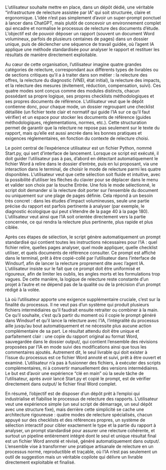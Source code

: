L’utilisateur souhaite mettre en place, dans un dépôt dédié, une véritable “infrastructure de relecture assistée par IA” qui soit structurée, claire et ergonomique. L’idée n’est pas simplement d’avoir un super-prompt ponctuel à lancer dans ChatGPT, mais plutôt de concevoir un environnement complet qui encadre et normalise le processus de relecture des documents d’étude. L’objectif est de pouvoir déposer un rapport (souvent un document Word volumineux, parfois de plusieurs centaines de pages) dans un dossier unique, puis de déclencher une séquence de travail guidée, où l’agent IA applique une méthode standardisée pour analyser le rapport et restituer les résultats de manière directement exploitable.

Au cœur de cette organisation, l’utilisateur imagine quatre grandes catégories de relecture, correspondant aux différents types de livrables ou de sections critiques qu’il a à traiter dans son métier : la relecture des offres, la relecture du diagnostic (VNEI, état initial), la relecture des impacts, et la relecture des mesures (évitement, réduction, compensation, suivi). Ces quatre modes sont conçus comme des modules distincts, chacun possédant sa propre logique, ses propres checklists méthodologiques et ses propres documents de référence. L’utilisateur veut que le dépôt contienne donc, pour chaque mode, un dossier regroupant une checklist détaillée (un fichier texte clair et normatif qui guide l’IA sur ce qu’il faut vérifier) et un espace pour stocker les documents de référence (guides méthodologiques, réglementations, normes, etc.). Cette structuration permet de garantir que la relecture ne repose pas seulement sur le texte du rapport, mais qu’elle est aussi ancrée dans les bonnes pratiques et exigences réglementaires, en fonction du contexte de relecture choisi.

Le point central de l’expérience utilisateur est un fichier Python, nommé Start.py, qui sert d’interface de lancement. Lorsque ce script est exécuté, il doit guider l’utilisateur pas à pas, d’abord en détectant automatiquement le fichier Word à relire dans le dossier d’entrée, puis en lui proposant, via une interaction dans le terminal, de choisir le mode de relecture parmi les quatre disponibles. L’utilisateur veut que cette sélection soit fluide et intuitive, avec la possibilité d’utiliser les flèches du clavier pour se déplacer dans le menu et valider son choix par la touche Entrée. Une fois le mode sélectionné, le script doit demander si la relecture doit porter sur l’ensemble du document ou uniquement sur une plage de pages définie. Cela répond à un besoin très concret : dans les études d’impact volumineuses, seule une partie précise du rapport est parfois pertinente à analyser (par exemple, le diagnostic écologique qui peut s’étendre de la page 40 à la page 180). L’utilisateur veut ainsi que l’IA soit orientée directement vers la partie concernée, ce qui rendra la relecture plus pertinente, plus rapide et plus ciblée.

Après ces étapes de sélection, le script génère automatiquement un prompt standardisé qui contient toutes les instructions nécessaires pour l’IA : quel fichier relire, quelles pages analyser, quel mode appliquer, quelle checklist utiliser, et quels documents de référence consulter. Ce prompt est affiché dans le terminal, prêt à être copié-collé par l’utilisateur dans l’interface de Windsurf, afin de lancer la relecture proprement dite avec l’agent IA. L’utilisateur insiste sur le fait que ce prompt doit être uniformisé et rigoureux, afin de limiter les oublis, les angles morts et les formulations trop vagues. De cette manière, la logique de relecture reste constante d’un projet à l’autre et ne dépend pas de la qualité ou de la précision d’un prompt rédigé à la volée.

Là où l’utilisateur apporte une exigence supplémentaire cruciale, c’est sur la finalité du processus. Il ne veut pas d’un système qui produit plusieurs fichiers intermédiaires qu’il faudrait ensuite retraiter ou combiner à la main. Ce qu’il souhaite, c’est qu’à partir du moment où il copie le prompt généré dans Windsurf et qu’il lance la relecture avec l’IA, l’intégralité du processus aille jusqu’au bout automatiquement et ne nécessite plus aucune action complémentaire de sa part. Le résultat attendu doit être unique et parfaitement clair : une copie du rapport original au format Word, sauvegardée dans le dossier output/, qui contient l’ensemble des révisions proposées par l’IA en mode suivi des modifications ainsi que tous les commentaires ajoutés. Autrement dit, le seul livrable qui doit exister à l’issue du processus est ce fichier Word annoté et suivi, prêt à être ouvert et examiné. L’utilisateur n’a pas à fusionner des fichiers, à exécuter des scripts complémentaires, ni à convertir manuellement des versions intermédiaires. Le but est d’avoir une expérience “clé en main” où la seule tâche de l’utilisateur, après avoir lancé Start.py et copié le prompt, est de vérifier directement dans output/ le fichier final Word complet.

En résumé, l’objectif est de disposer d’un dépôt prêt à l’emploi qui industrialise et fiabilise le processus de relecture des rapports. L’utilisateur veut une expérience simple (un seul script de démarrage, un seul dépôt avec une structure fixe), mais derrière cette simplicité se cache une architecture rigoureuse : quatre modes de relecture spécialisés, chacun appuyé sur des checklists et des références propres, un système de sélection interactif pour cibler exactement le type et la partie du rapport à analyser, un prompt standardisé pour assurer une relecture cohérente, et surtout un pipeline entièrement intégré dont le seul et unique résultat final est un fichier Word annoté et révisé, généré automatiquement dans output/. L’ensemble vise à transformer une pratique artisanale de relecture en un processus normé, reproductible et traçable, où l’IA n’est pas seulement un outil de suggestion mais un véritable copilote qui délivre un livrable directement exploitable et finalisé.

